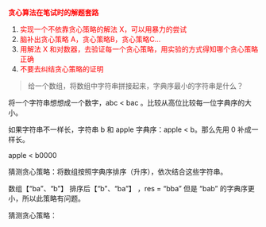 <font color=red>**贪心算法在笔试时的解题套路**</font>

1. <font color=red>实现一个不依靠贪心策略的解法 X，可以用暴力的尝试</font>
2. <font color=red>脑补出贪心策略 A，贪心策略B，贪心策略C...</font>
3. <font color=red>用解法 X 和对数器，去验证每一个贪心策略，用实验的方式得知哪个贪心策略正确</font>
4. <font color=red>不要去纠结贪心策略的证明</font>



> 给一个数组，将数组中字符串拼接起来，字典序最小的字符串是什么？

将一个字符串想想成一个数字，abc < bac 。比较从高位比较每一位字典序的大小。

如果字符串不一样长，字符串 b 和 apple 字典序：apple < b。那么先用 0 补成一样长。

apple < b0000



猜测贪心策略：将数组按照字典序排序（升序），依次结合这些字符串。

数组【“ba”、“b”】 排序后【“b”、“ba”】 ，res = “bba”  但是 “bab” 的字典序更小，所以此策略有问题。



猜测贪心策略：

